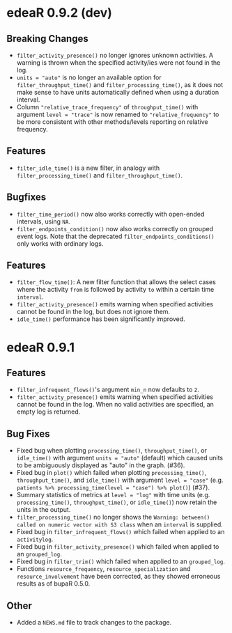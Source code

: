 # edeaR 0.9.2 (dev)

## Breaking Changes

* `filter_activity_presence()` no longer ignores unknown activities. A warning is thrown when the specified activity/ies were not found in the log.
* `units = "auto"` is no longer an available option for `filter_throughput_time()` and `filter_processing_time()`, as it does not make sense to have units automatically defined when using a duration interval. 
* Column `"relative_trace_frequency"` of `throughput_time()` with argument `level = "trace"` is now renamed to `"relative_frequency"` to be more consistent with other methods/levels reporting on relative frequency.


## Features

*  `filter_idle_time()` is a new filter, in analogy with `filter_processing_time()` and `filter_throughput_time()`. 

## Bugfixes

*  `filter_time_period()` now also works correctly with open-ended intervals, using `NA`.
*  `filter_endpoints_condition()` now also works correctly on grouped event logs. Note that the deprecated `filter_endpoints_conditions()` only works with ordinary logs. 


## Features

* `filter_flow_time()`: A new filter function that allows the select cases where the activity `from` is followed by activity `to` within a certain time `interval`.
* `filter_activity_presence()` emits warning when specified activities cannot be found in the log, but does not ignore them. 
* `idle_time()` performance has been significantly improved.


# edeaR 0.9.1


## Features

* `filter_infrequent_flows()`'s argument `min_n` now defaults to `2`.
* `filter_activity_presence()` emits warning when specified activities cannot be found in the log. When no valid activities are specified, an empty log is returned. 


## Bug Fixes

* Fixed bug when plotting `processing_time()`, `throughput_time()`, or `idle_time()` with argument
`units = "auto"` (default) which caused units to be ambiguously displayed as "auto" in the graph. (#36).
* Fixed bug in `plot()` which failed when plotting `processing_time()`, `throughput_time()`, and `idle_time()`
with argument `level = "case"` (e.g. `patients %>% processing_time(level = "case") %>% plot()`) (#37).
* Summary statistics of metrics at `level = "log"` with time units (e.g. `processing_time()`,
`throughput_time()`, or `idle_time()`) now retain the units in the output.
* `filter_processing_time()` no longer shows the `Warning: between() called on numeric vector with S3 class` 
when an `interval` is supplied.
* Fixed bug in `filter_infrequent_flows()` which failed when applied to an `activitylog`.
* Fixed bug in `filter_activity_presence()` which failed when applied to an `grouped_log`.
* Fixed bug in `filter_trim()` which failed when applied to an `grouped_log`.
* Functions `resource_frequency`, `resource_specialization` and `resource_involvement` have been corrected, as they showed erroneous results as of bupaR 0.5.0. 


## Other

* Added a `NEWS.md` file to track changes to the package.
